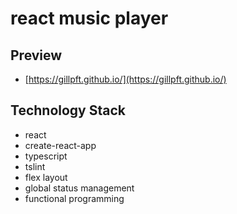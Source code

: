 # react music player
## Preview
- [https://gillpft.github.io/](https://gillpft.github.io/)

## Technology Stack
- react 
- create-react-app
- typescript 
- tslint
- flex layout
- global status management
- functional programming